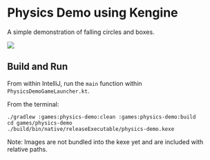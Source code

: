 # Physics Demo using Kengine

A simple demonstration of falling circles and boxes.


<img src="https://raw.githubusercontent.com/kennycason/kengine/refs/heads/main/physics-demo/falling_shapes.png" />

## Build and Run

From within IntelliJ, run the `main` function within `PhysicsDemoGameLauncher.kt`.

From the terminal:

```shell
./gradlew :games:physics-demo:clean :games:physics-demo:build
cd games/physics-demo
./build/bin/native/releaseExecutable/physics-demo.kexe
```

Note: Images are not bundled into the kexe yet and are included with relative paths.

